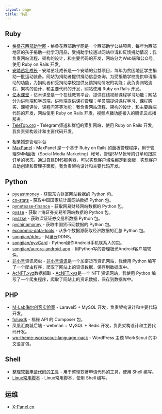 ```yaml
---
layout: page
title: 作品
---
```

## Ruby

* [格桑花西部助学网](http://www.gesanghua.org/) - 格桑花西部助学网是一个西部助学公益项目，每年为西部地区的孩子捐助一批学习用品，受捐助学校通过网站申请和反馈捐助情况；我负责网站流程、架构的设计，和主要代码的开发，网站分为Web端和公众号，使用 Ruby on Rails 开发。
* [安踏茁壮成长](http://zzcz.wikiflyer.cn/) - 安踏茁壮成长是一个安踏的公益项目，每年为贫困地区学生捐助一批运动装备。网站为捐助者提供捐助信息查询，为受捐助学校提供申请捐助的功能，为捐助者和受捐助学校提供反馈捐助情况的功能；我负责网站流程、架构的设计，和主要代码的开发，网站使用 Ruby on Rails 开发。
* [亿木课堂](http://www.ymooc.com.cn/) - 亿木课堂是一个在线教育平台，提供在线视频课程学习功能；网站分为讲师端和学员端，讲师端提供课程管理；学员端提供课程学习、课程购买、课程评价、课程问答等功能；我负责网站流程、架构的设计，和主要后端代码的开发，网站使用 Ruby on Rails 开发，视频点播功能接入的腾讯云点播服务。
* [TeleTop.org](https://teletop.org/) - Telegram频道和群组的索引网站，使用 Ruby on Rails 开发，我负责架构设计和主要代码开发。
<!-- ![TeleTop](/assets/cases/teletop.jpg) -->
* 相亲婚恋管理平台
* [MaxPanel](https://maxpanel.cc) - MaxPanel 是一个基于 Ruby on Rails 的面板管理程序，用于管理SMM面板（Social Media Marketing）帐号，管理SMM帐号的订单和跟踪订单的状态。通过自建DNS服务器，可以实现客户域名绑定到面板，实现客户自助创建和管理子面板。我负责架构设计和主要代码开发。

## Python

* [pyeastmoney](https://pypi.org/project/pyeastmoney/) - 获取东方财富网站数据的 Python 包。
* [cn-stats](https://pypi.org/project/cn-stats/) - 获取中国国家统计局网站数据 Python 包。
* [pynetease-finance](https://pypi.org/project/pynetease-finance/) - 获取网易财经网站数据的 Python 包。
* [pysse](https://github.com/songjian/pysse) - 获取上海证券交易所网站数据的 Python 包。
* [pyszse](https://github.com/songjian/pyszse) - 获取深证证券交易所数据 Python 包。
* [pychinamoney](https://github.com/songjian/pychinamoney) - 获取中国货币网数据的 Python 包。
* [economic-data-tools](https://pypi.org/project/economic-data-tools/) - 从多个数据源获取经济数据的汇总 Python 包。
* [songjian/ddns](https://github.com/songjian/ddns) - 阿里云DDNS。
* [songjian/pyvCard](https://github.com/songjian/pyvCard) - Python操作Android手机联系人的包。
* [songjian/aurora-android-app](https://github.com/songjian/aurora-android-app) - 用Python写的管理极光Android客户端软件。
* [非小号](https://www.feixiaohaozh.info/)资讯爬虫 - [非小号资讯](https://www.feixiaohaozh.info/)是一个加密货币资讯网站，我使用 Python 编写了一个爬虫程序，爬取了网站上的资讯数据，保存到数据库中。
* [AcNFT.xyz](https://acnft.xyz/)数据抓取 - [AcNFT.xyz](https://acnft.xyz/)是一个 NFT 资讯网站，我使用 Python 编写了一个爬虫程序，爬取了网站上的资讯数据，保存到数据库中。

## PHP

* [M-Lab海尔创客实验室](http://lab.haier.com/) - Laravel5 + MySQL 开发，负责架构设计和主要代码开发。
* [fulusdk](https://github.com/songjian/fulusdk) - 福禄 API 的 Composer 包。
* 凤凰汇商城后端 - webman + MySQL + Redis 开发，负责架构设计和主要代码开发。
* [wp-theme-workscout-language-pack](https://github.com/songjian/wp-theme-workscout-language-pack) - WordPress 主题 WorkScout 的中文语言包。

## Shell

* [整理软著申请代码的工具](https://github.com/songjian/rz-tools) - 用于整理软著申请代码的工具，使用 Shell 编写。
* [Linux常用脚本](https://github.com/songjian/gnu-linux-scripts) - Linux常用脚本，使用 Shell 编写。

## 运维

* [X-Panel.co](https://x-panel.co/)
